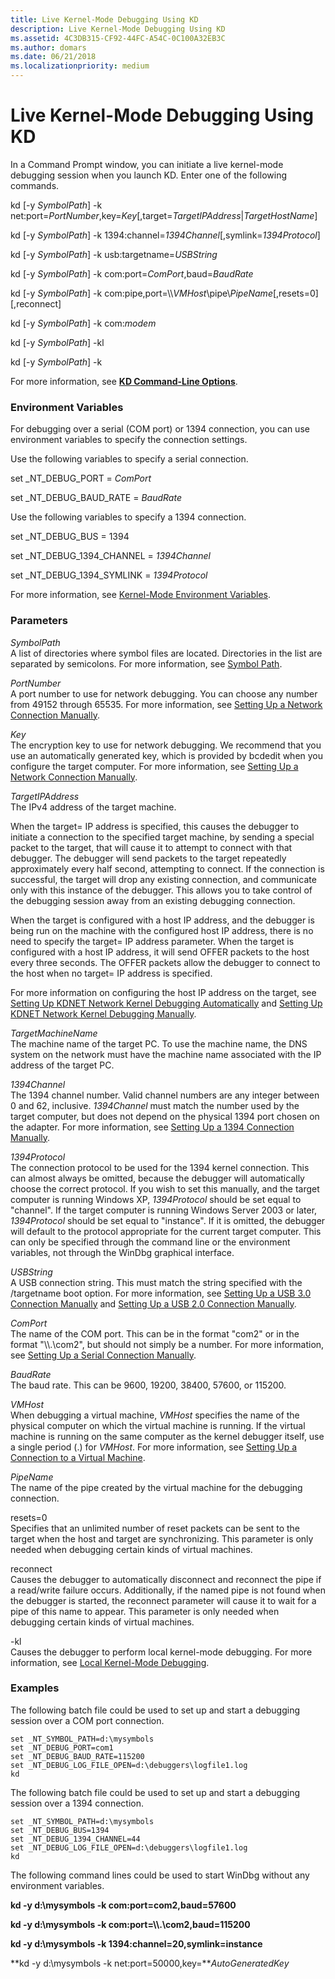 ```yaml
---
title: Live Kernel-Mode Debugging Using KD
description: Live Kernel-Mode Debugging Using KD
ms.assetid: 4C3DB315-CF92-44FC-A54C-0C100A32EB3C
ms.author: domars
ms.date: 06/21/2018
ms.localizationpriority: medium
---
```


# <span id="debugger.performing_kernel-mode_debugging_using_kd"></span>Live Kernel-Mode Debugging Using KD


In a Command Prompt window, you can initiate a live kernel-mode debugging session when you launch KD. Enter one of the following commands.

kd \[-y *SymbolPath*\] -k net:port=*PortNumber*,key=*Key*\[,target=*TargetIPAddress*|*TargetHostName*\] 

kd \[-y *SymbolPath*\] -k 1394:channel=*1394Channel*\[,symlink=*1394Protocol*\]

kd \[-y *SymbolPath*\] -k usb:targetname=*USBString*

kd \[-y *SymbolPath*\] -k com:port=*ComPort*,baud=*BaudRate*

kd \[-y *SymbolPath*\] -k com:pipe,port=\\\\*VMHost*\\pipe\\*PipeName*\[,resets=0\]\[,reconnect\]

kd \[-y *SymbolPath*\] -k com:*modem*

kd \[-y *SymbolPath*\] -kl

kd \[-y *SymbolPath*\] -k

For more information, see [**KD Command-Line Options**](kd-command-line-options.md).

### <span id="Environment_Variables"></span><span id="environment_variables"></span><span id="ENVIRONMENT_VARIABLES"></span>Environment Variables

For debugging over a serial (COM port) or 1394 connection, you can use environment variables to specify the connection settings.

Use the following variables to specify a serial connection.

set \_NT\_DEBUG\_PORT = *ComPort*

set \_NT\_DEBUG\_BAUD\_RATE = *BaudRate*

Use the following variables to specify a 1394 connection.

set \_NT\_DEBUG\_BUS = 1394

set \_NT\_DEBUG\_1394\_CHANNEL = *1394Channel* 

set \_NT\_DEBUG\_1394\_SYMLINK = *1394Protocol*

For more information, see [Kernel-Mode Environment Variables](kernel-mode-environment-variables.md).

### <span id="ddk__devobj_dbg"></span><span id="DDK__DEVOBJ_DBG"></span>Parameters

<span id="_______SymbolPath______"></span><span id="_______symbolpath______"></span><span id="_______SYMBOLPATH______"></span> *SymbolPath*   
A list of directories where symbol files are located. Directories in the list are separated by semicolons. For more information, see [Symbol Path](symbol-path.md).

<span id="_______PortNumber______"></span><span id="_______portnumber______"></span><span id="_______PORTNUMBER______"></span> *PortNumber*   
A port number to use for network debugging. You can choose any number from 49152 through 65535. For more information, see [Setting Up a Network Connection Manually](setting-up-a-network-debugging-connection.md).

<span id="_______Key______"></span><span id="_______key______"></span><span id="_______KEY______"></span> *Key*   
The encryption key to use for network debugging. We recommend that you use an automatically generated key, which is provided by bcdedit when you configure the target computer. For more information, see [Setting Up a Network Connection Manually](setting-up-a-network-debugging-connection.md).


<span id="_______TargetIp______"></span><span id="_______targetip______"></span><span id="_______TARGETIP______"></span> *TargetIPAddress*   
The IPv4 address of the target machine. 

When the target= IP address is specified, this causes the debugger to initiate a connection to the specified target machine, by sending a special packet to the target, that will cause it to attempt to connect with that debugger. The debugger will send packets to the target repeatedly approximately every half second, attempting to connect. If the connection is successful, the target will drop any existing connection, and communicate only with this instance of the debugger. This allows you to take control of the debugging session away from an existing debugging connection. 

When the target is configured with a host IP address, and the debugger is being run on the machine with the configured host IP address, there is no need to specify the target= IP address parameter. When the target is configured with a host IP address, it will send OFFER packets to the host every three seconds.  The OFFER packets allow the debugger to connect to the host when no target= IP address is specified.

For more information on configuring the host IP address on the target, see [Setting Up KDNET Network Kernel Debugging Automatically](setting-up-a-network-debugging-connection-automatically.md) and [Setting Up KDNET Network Kernel Debugging Manually](setting-up-a-network-debugging-connection.md).


<span id="_______TargetName______"></span><span id="_______targetname______"></span><span id="_______TARGETNAME______"></span> *TargetMachineName*   
The machine name of the target PC. To use the machine name, the DNS system on the network must have the machine name associated with the IP address of the target PC.
 
<span id="_______1394Channel______"></span><span id="_______1394channel______"></span><span id="_______1394CHANNEL______"></span> *1394Channel*   
The 1394 channel number. Valid channel numbers are any integer between 0 and 62, inclusive. *1394Channel* must match the number used by the target computer, but does not depend on the physical 1394 port chosen on the adapter. For more information, see [Setting Up a 1394 Connection Manually](setting-up-a-1394-cable-connection.md).

<span id="_______1394Protocol______"></span><span id="_______1394protocol______"></span><span id="_______1394PROTOCOL______"></span> *1394Protocol*   
The connection protocol to be used for the 1394 kernel connection. This can almost always be omitted, because the debugger will automatically choose the correct protocol. If you wish to set this manually, and the target computer is running Windows XP, *1394Protocol* should be set equal to "channel". If the target computer is running Windows Server 2003 or later, *1394Protocol* should be set equal to "instance". If it is omitted, the debugger will default to the protocol appropriate for the current target computer. This can only be specified through the command line or the environment variables, not through the WinDbg graphical interface.

<span id="_______USBString______"></span><span id="_______usbstring______"></span><span id="_______USBSTRING______"></span> *USBString*   
A USB connection string. This must match the string specified with the /targetname boot option. For more information, see [Setting Up a USB 3.0 Connection Manually](setting-up-a-usb-3-0-debug-cable-connection.md) and [Setting Up a USB 2.0 Connection Manually](setting-up-a-usb-2-0-debug-cable-connection.md).

<span id="_______ComPort______"></span><span id="_______comport______"></span><span id="_______COMPORT______"></span> *ComPort*   
The name of the COM port. This can be in the format "com2" or in the format "\\\\.\\com2", but should not simply be a number. For more information, see [Setting Up a Serial Connection Manually](setting-up-a-null-modem-cable-connection.md).

<span id="_______BaudRate______"></span><span id="_______baudrate______"></span><span id="_______BAUDRATE______"></span> *BaudRate*   
The baud rate. This can be 9600, 19200, 38400, 57600, or 115200.

<span id="_______VMHost______"></span><span id="_______vmhost______"></span><span id="_______VMHOST______"></span> *VMHost*   
When debugging a virtual machine, *VMHost* specifies the name of the physical computer on which the virtual machine is running. If the virtual machine is running on the same computer as the kernel debugger itself, use a single period (.) for *VMHost*. For more information, see [Setting Up a Connection to a Virtual Machine](attaching-to-a-virtual-machine--kernel-mode-.md).

<span id="_______PipeName______"></span><span id="_______pipename______"></span><span id="_______PIPENAME______"></span> *PipeName*   
The name of the pipe created by the virtual machine for the debugging connection.

<span id="_______resets_0"></span><span id="_______RESETS_0"></span> resets=0  
Specifies that an unlimited number of reset packets can be sent to the target when the host and target are synchronizing. This parameter is only needed when debugging certain kinds of virtual machines.

<span id="_______reconnect"></span><span id="_______RECONNECT"></span> reconnect  
Causes the debugger to automatically disconnect and reconnect the pipe if a read/write failure occurs. Additionally, if the named pipe is not found when the debugger is started, the reconnect parameter will cause it to wait for a pipe of this name to appear. This parameter is only needed when debugging certain kinds of virtual machines.

<span id="_______-kl"></span><span id="_______-KL"></span> -kl  
Causes the debugger to perform local kernel-mode debugging. For more information, see [Local Kernel-Mode Debugging](performing-local-kernel-debugging.md).

### <span id="Examples"></span><span id="examples"></span><span id="EXAMPLES"></span>Examples

The following batch file could be used to set up and start a debugging session over a COM port connection.

```
set _NT_SYMBOL_PATH=d:\mysymbols
set _NT_DEBUG_PORT=com1
set _NT_DEBUG_BAUD_RATE=115200
set _NT_DEBUG_LOG_FILE_OPEN=d:\debuggers\logfile1.log
kd
```

The following batch file could be used to set up and start a debugging session over a 1394 connection.

```
set _NT_SYMBOL_PATH=d:\mysymbols
set _NT_DEBUG_BUS=1394
set _NT_DEBUG_1394_CHANNEL=44
set _NT_DEBUG_LOG_FILE_OPEN=d:\debuggers\logfile1.log
kd
```

The following command lines could be used to start WinDbg without any environment variables.

**kd -y d:\\mysymbols -k com:port=com2,baud=57600**

**kd -y d:\\mysymbols -k com:port=\\\\.\\com2,baud=115200**

**kd -y d:\\mysymbols -k 1394:channel=20,symlink=instance**

**kd -y d:\\mysymbols -k net:port=50000,key=***AutoGeneratedKey*

 

 





